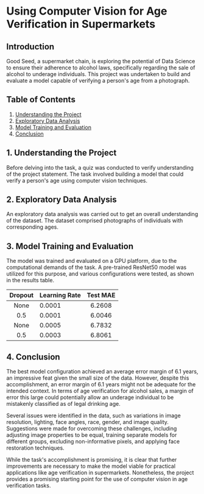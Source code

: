 # Using Computer Vision for Age Verification in Supermarkets

## Introduction

Good Seed, a supermarket chain, is exploring the potential of Data Science to ensure their adherence to alcohol laws, specifically regarding the sale of alcohol to underage individuals. This project was undertaken to build and evaluate a model capable of verifying a person's age from a photograph.

## Table of Contents

1. [Understanding the Project](#understanding)
2. [Exploratory Data Analysis](#eda)
3. [Model Training and Evaluation](#model-training)
4. [Conclusion](#conclusion)

<a name="understanding"></a>
## 1. Understanding the Project

Before delving into the task, a quiz was conducted to verify understanding of the project statement. The task involved building a model that could verify a person's age using computer vision techniques.

<a name="eda"></a>
## 2. Exploratory Data Analysis

An exploratory data analysis was carried out to get an overall understanding of the dataset. The dataset comprised photographs of individuals with corresponding ages.

<a name="model-training"></a>
## 3. Model Training and Evaluation

The model was trained and evaluated on a GPU platform, due to the computational demands of the task. A pre-trained ResNet50 model was utilized for this purpose, and various configurations were tested, as shown in the results table.

| Dropout | Learning Rate | Test MAE |
|:-------:|---------------|:--------:|
|   None  |     0.0001    |  6.2608  |
|   0.5   |     0.0001    |  6.0046  |
|   None  |     0.0005    |  6.7832  |
|   0.5   |     0.0003    |  6.8061  |

<a name="conclusion"></a>
## 4. Conclusion

The best model configuration achieved an average error margin of 6.1 years, an impressive feat given the small size of the data. However, despite this accomplishment, an error margin of 6.1 years might not be adequate for the intended context. In terms of age verification for alcohol sales, a margin of error this large could potentially allow an underage individual to be mistakenly classified as of legal drinking age.

Several issues were identified in the data, such as variations in image resolution, lighting, face angles, race, gender, and image quality. Suggestions were made for overcoming these challenges, including adjusting image properties to be equal, training separate models for different groups, excluding non-informative pixels, and applying face restoration techniques.

While the task's accomplishment is promising, it is clear that further improvements are necessary to make the model viable for practical applications like age verification in supermarkets. Nonetheless, the project provides a promising starting point for the use of computer vision in age verification tasks.
